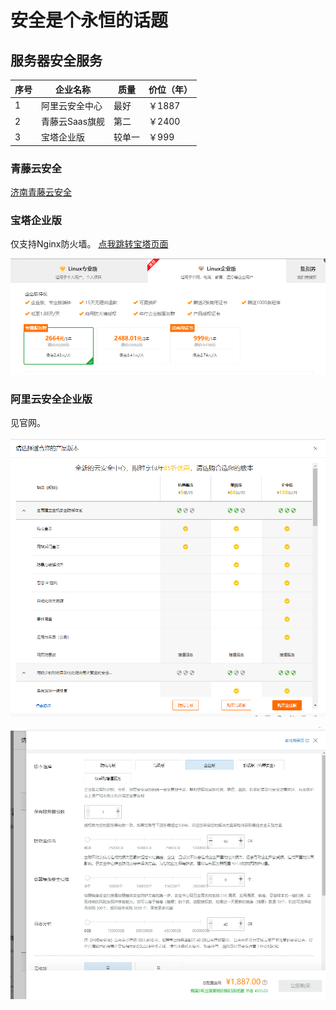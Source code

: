 # 安全是个永恒的话题

## 服务器安全服务

| 序号 | 企业名称       | 质量   | 价位（年） |
| ---- | -------------- | ------ | ---------- |
| 1    | 阿里云安全中心 | 最好   | ￥1887     |
| 2    | 青藤云Saas旗舰 | 第二   | ￥2400     |
| 3    | 宝塔企业版     | 较单一 | ￥999      |



### 青藤云安全

[济南青藤云安全](https://www.qingteng.cn/)



### 宝塔企业版

仅支持Nginx防火墙。  [点我跳转宝塔页面](https://www.bt.cn/new/pricing.html)

![image-20220501171913755](Safe.assets/image-20220501171913755.png)

### 阿里云安全企业版

见官网。

![image-20220501171805418](Safe.assets/image-20220501171805418.png)

![image-20220501171834377](Safe.assets/image-20220501171834377.png)